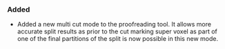 ### Added
- Added a new multi cut mode to the proofreading tool. It allows more accurate split results as prior to the cut marking super voxel as part of one of the final partitions of the split is now possible in this new mode.